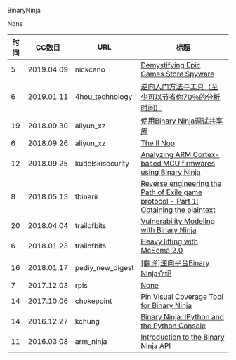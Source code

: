 BinaryNinja

None

| 时间 | CC数目 | URL | 标题 |
| ---- | ----- | --- | --- |
| 5 | 2019.04.09 | nickcano | [Demystifying Epic Games Store Spyware](https://nickcano.com/epic-games-spyware/) |
| 6 | 2019.01.11 | 4hou_technology | [逆向入门方法与工具（至少可以节省你70％的分析时间）](http://www.4hou.com/technology/5527.html) |
| 19 | 2018.09.30 | aliyun_xz | [使用Binary Ninja调试共享库](https://xz.aliyun.com/t/2826) |
| 6 | 2018.09.26 | aliyun_xz | [The Il Nop](https://xz.aliyun.com/t/2806) |
| 12 | 2018.09.25 | kudelskisecurity | [Analyzing ARM Cortex-based MCU firmwares using Binary Ninja](https://research.kudelskisecurity.com/2018/09/25/analyzing-arm-cortex-based-mcu-firmwares-using-binary-ninja/) |
| 8 | 2018.05.13 | tbinarii | [Reverse engineering the Path of Exile game protocol - Part 1: Obtaining the plaintext](http://tbinarii.blogspot.com/2018/05/reverse-engineering-path-of-exile.html) |
| 20 | 2018.04.04 | trailofbits | [Vulnerability Modeling with Binary Ninja](https://blog.trailofbits.com/2018/04/04/vulnerability-modeling-with-binary-ninja/) |
| 6 | 2018.01.23 | trailofbits | [Heavy lifting with McSema 2.0](https://blog.trailofbits.com/2018/01/23/heavy-lifting-with-mcsema-2-0/) |
| 16 | 2018.01.17 | pediy_new_digest | [[翻译]逆向平台Binary Ninja介绍](https://bbs.pediy.com/thread-224141.htm) |
| 7 | 2017.12.03 | rpis | [None](https://blog.rpis.ec/2017/12/dissection-llvm-obfuscator-p1.html) |
| 14 | 2017.10.06 | chokepoint | [Pin Visual Coverage Tool for Binary Ninja](http://www.chokepoint.net/2017/10/pin-visual-coverage-tool-for-binary.html) |
| 14 | 2016.12.27 | kchung | [Binary Ninja: IPython and the Python Console](https://blog.kchung.co/binary-ninja-ipython-and-the-python-console/) |
| 11 | 2016.03.08 | arm_ninja | [Introduction to the Binary Ninja API](http://arm.ninja/2016/03/08/intro-to-binary-ninja-api/) |
